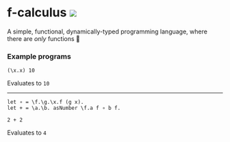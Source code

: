 # f-calculus ![](https://github.com/javiergelatti/f-calculus/workflows/Node%20CI/badge.svg)

A simple, functional, dynamically-typed programming language, where there are _only_ functions :raised_hands:

### Example programs
```
(\x.x) 10
```
Evaluates to `10`

---

```
let ∘ = \f.\g.\x.f (g x).
let + = \a.\b. asNumber \f.a f ∘ b f.

2 + 2
```
Evaluates to `4`
